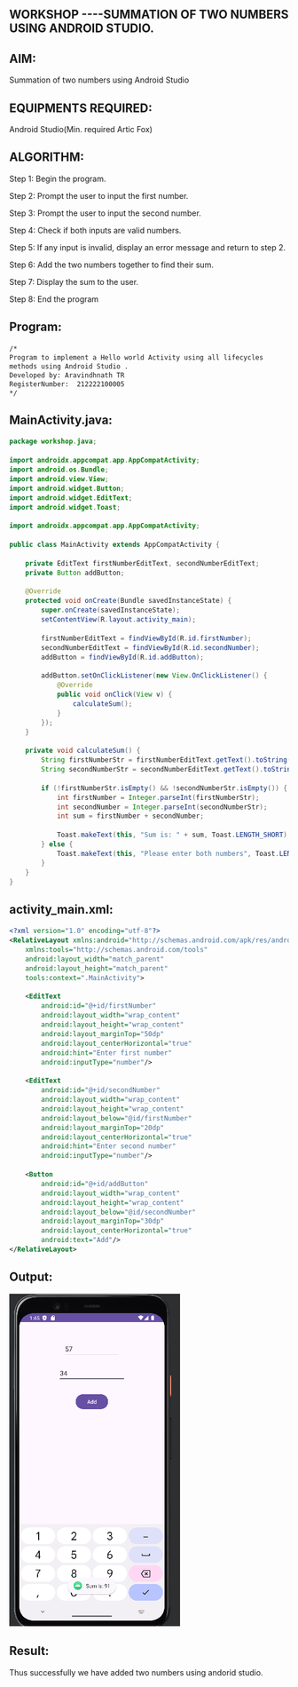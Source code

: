 ## WORKSHOP ----SUMMATION OF TWO NUMBERS USING ANDROID STUDIO.


## AIM:

Summation of two numbers using Android Studio

## EQUIPMENTS REQUIRED:

Android Studio(Min. required Artic Fox)


## ALGORITHM:

Step 1: Begin the program.

Step 2: Prompt the user to input the first number.

Step 3: Prompt the user to input the second number.

Step 4: Check if both inputs are valid numbers.

Step 5: If any input is invalid, display an error message and return to step 2.

Step 6: Add the two numbers together to find their sum.

Step 7: Display the sum to the user.

Step 8: End the program

## Program:
 ```
/*
Program to implement a Hello world Activity using all lifecycles methods using Android Studio .
Developed by: Aravindhnath TR
RegisterNumber:  212222100005
*/
```

## MainActivity.java:
```java
package workshop.java;

import androidx.appcompat.app.AppCompatActivity;
import android.os.Bundle;
import android.view.View;
import android.widget.Button;
import android.widget.EditText;
import android.widget.Toast;

import androidx.appcompat.app.AppCompatActivity;

public class MainActivity extends AppCompatActivity {

    private EditText firstNumberEditText, secondNumberEditText;
    private Button addButton;

    @Override
    protected void onCreate(Bundle savedInstanceState) {
        super.onCreate(savedInstanceState);
        setContentView(R.layout.activity_main);

        firstNumberEditText = findViewById(R.id.firstNumber);
        secondNumberEditText = findViewById(R.id.secondNumber);
        addButton = findViewById(R.id.addButton);

        addButton.setOnClickListener(new View.OnClickListener() {
            @Override
            public void onClick(View v) {
                calculateSum();
            }
        });
    }

    private void calculateSum() {
        String firstNumberStr = firstNumberEditText.getText().toString();
        String secondNumberStr = secondNumberEditText.getText().toString();

        if (!firstNumberStr.isEmpty() && !secondNumberStr.isEmpty()) {
            int firstNumber = Integer.parseInt(firstNumberStr);
            int secondNumber = Integer.parseInt(secondNumberStr);
            int sum = firstNumber + secondNumber;

            Toast.makeText(this, "Sum is: " + sum, Toast.LENGTH_SHORT).show();
        } else {
            Toast.makeText(this, "Please enter both numbers", Toast.LENGTH_SHORT).show();
        }
    }
}

```
## activity_main.xml:
```xml
<?xml version="1.0" encoding="utf-8"?>
<RelativeLayout xmlns:android="http://schemas.android.com/apk/res/android"
    xmlns:tools="http://schemas.android.com/tools"
    android:layout_width="match_parent"
    android:layout_height="match_parent"
    tools:context=".MainActivity">

    <EditText
        android:id="@+id/firstNumber"
        android:layout_width="wrap_content"
        android:layout_height="wrap_content"
        android:layout_marginTop="50dp"
        android:layout_centerHorizontal="true"
        android:hint="Enter first number"
        android:inputType="number"/>

    <EditText
        android:id="@+id/secondNumber"
        android:layout_width="wrap_content"
        android:layout_height="wrap_content"
        android:layout_below="@id/firstNumber"
        android:layout_marginTop="20dp"
        android:layout_centerHorizontal="true"
        android:hint="Enter second number"
        android:inputType="number"/>

    <Button
        android:id="@+id/addButton"
        android:layout_width="wrap_content"
        android:layout_height="wrap_content"
        android:layout_below="@id/secondNumber"
        android:layout_marginTop="30dp"
        android:layout_centerHorizontal="true"
        android:text="Add"/>
</RelativeLayout>
```
## Output:

![Output](/Op1-javawp.png)

## Result:

Thus successfully we have added two numbers using andorid studio.

